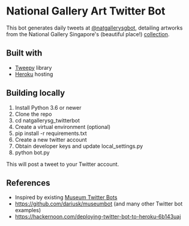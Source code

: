 # National Gallery Art Twitter Bot
This bot generates daily tweets at [@natgallerysgbot](https://twitter.com/natgallerysgbot), detailing artworks from the National Gallery Singapore's (beautiful place!) [collection](https://collections.nationalgallery.sg/#/).

## Built with
- [Tweepy](https://www.tweepy.org/) library
- [Heroku](https://www.heroku.com/) hosting

## Building locally
1. Install Python 3.6 or newer
2. Clone the repo
3. cd natgallerysg_twitterbot
4. Create a virtual environment (optional)
5. pip install -r requirements.txt
6. Create a new twitter account
7. Obtain developer keys and update local_settings.py
8. python bot.py

This will post a tweet to your Twitter account.

## References
- Inspired by existing [Museum Twitter Bots](https://backspace.com/is/in/the/house/work/pg/twitter_bots.html)
- https://github.com/dariusk/museumbot (and many other Twitter bot examples)
- https://hackernoon.com/deploying-twitter-bot-to-heroku-6b143uaj
